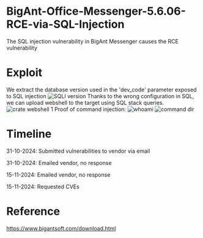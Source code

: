 # BigAnt-Office-Messenger-5.6.06-RCE-via-SQL-Injection
The SQL injection vulnerability in BigAnt Messenger causes the RCE vulnerability
# Exploit
We extract the database version used in the 'dev_code' parameter exposed to SQL injection
![SQLI version](https://github.com/user-attachments/assets/109a800c-af76-4a0b-9b42-0f03d0a9acbe)
Thanks to the wrong configuration in SQL, we can upload webshell to the target using SQL stack queries.
![crate webshell 1](https://github.com/user-attachments/assets/258f0ae0-8c8e-4b09-b454-fcd4339d877c)
Proof of command injection:
![whoami](https://github.com/user-attachments/assets/94c2bf8e-6ba3-4329-aeaa-44215f88fed0)
![command dir](https://github.com/user-attachments/assets/07320b55-01c7-4e34-8d26-4b3a0d62d817)
# Timeline
31-10-2024: Submitted vulnerabilities to vendor via email

31-10-2024: Emailed vendor, no response

15-11-2024: Emailed vendor, no response

15-11-2024: Requested CVEs
# Reference
https://www.bigantsoft.com/download.html
